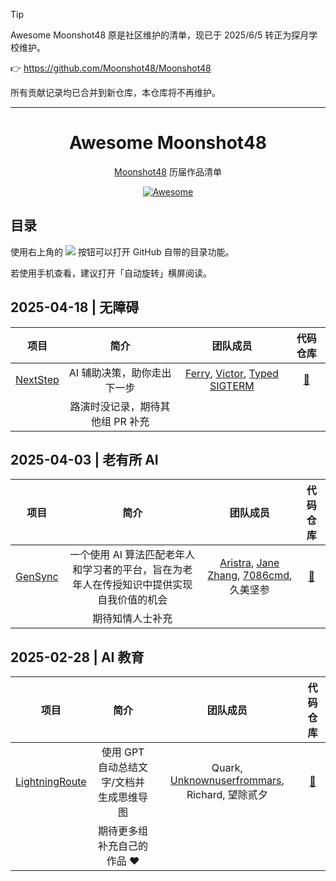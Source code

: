 > [!TIP]
> Awesome Moonshot48 原是社区维护的清单，现已于 2025/6/5 转正为探月学校维护。
> 
> 👉 https://github.com/Moonshot48/Moonshot48
>
> 所有贡献记录均已合并到新仓库，本仓库将不再维护。

---

<h1 align="center">Awesome Moonshot48</h1>

<p align="center">
  <a href="https://www.msadream.cn" target="_blank">Moonshot48</a>
  历届作品清单
</p>

<p align="center">
  <a href="https://awesome.re" target="_blank">
    <img src="https://awesome.re/badge.svg" alt="Awesome">
  </a>
</p>

## 目录

使用右上角的 <kbd><img src="./assets/toc.svg"></kbd> 按钮可以打开 GitHub 自带的目录功能。

若使用手机查看，建议打开「自动旋转」横屏阅读。

## 2025-04-18 | 无障碍

| 项目 | 简介 | 团队成员 | 代码仓库 |
| :---: | :---: | :---: | :---: |
| [NextStep](https://next-step.by-ts.top) | AI 辅助决策，助你走出下一步 | [Ferry](https://github.com/Ferryplay), [Victor](https://github.com/vchunstoppable), [Typed SIGTERM](https://github.com/typed-sigterm) | [🔗](https://github.com/next-step-project) |
| | 路演时没记录，期待其他组 PR 补充 | | |

## 2025-04-03 | 老有所 AI

| 项目 | 简介 | 团队成员 | 代码仓库 |
| :---: | :---: | :---: | :---: |
| [GenSync](https://gensync.7086cmd.me/) | 一个使用 AI 算法匹配老年人和学习者的平台，旨在为老年人在传授知识中提供实现自我价值的机会 | [Aristra](https://github.com/AristraHatsuyu), [Jane Zhang](https://github.com/jo1-yo), [7086cmd](https://github.com/7086cmd), 久美坚参 | [🔗](https://github.com/ms48-gensync)
| | 期待知情人士补充 | | |

## 2025-02-28 | AI 教育

| 项目 | 简介 | 团队成员 | 代码仓库 |
| :---: | :---: | :---: | :---: |
| [LightningRoute](https://lightningroute-fe.streamlit.app) | 使用 GPT 自动总结文字/文档并生成思维导图 | Quark, [Unknownuserfrommars](https://github.com/Unknownuserfrommars), Richard, 望除贰夕 | [🔗](https://github.com/Unknownuserfrommars/LightningRoute-Frontend)
| | 期待更多组补充自己的作品 ❤️ | | |

